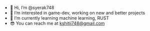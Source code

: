 - 👋 Hi, I’m @syerak748 
- 👀 I’m interested in game-dev, working on new and better projects
- 🌱 I’m currently learning machine learning, RUST
- 😎 You can reach me at kshitij748@gmail.com

<!---
syerak748/syerak748 is a ✨ special ✨ repository because its `README.md` (this file) appears on your GitHub profile.
You can click the Preview link to take a look at your changes.
--->
